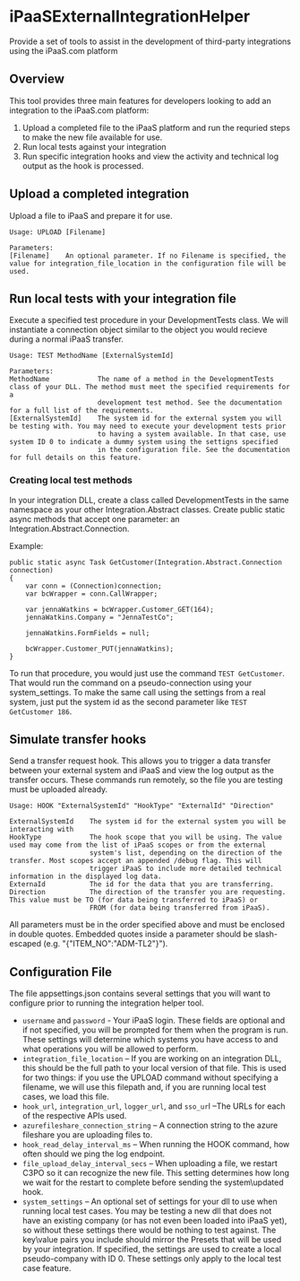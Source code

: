 # iPaaSExternalIntegrationHelper
Provide a set of tools to assist in the development of third-party integrations using the iPaaS.com platform

## Overview
This tool provides three main features for developers looking to add an integration to the iPaaS.com platform:
1. Upload a completed file to the iPaaS platform and run the requried steps to make the new file available for use.
1. Run local tests against your integration 
1. Run specific integration hooks and view the activity and technical log output as the hook is processed.

## Upload a completed integration
Upload a file to iPaaS and prepare it for use.

```
Usage: UPLOAD [Filename]

Parameters:
[Filename]    An optional parameter. If no Filename is specified, the value for integration_file_location in the configuration file will be used.
```

## Run local tests with your integration file
Execute a specified test procedure in your DevelopmentTests class. We will instantiate a connection object similar to the object you would recieve during a normal iPaaS transfer.

```
Usage: TEST MethodName [ExternalSystemId]

Parameters:
MethodName            The name of a method in the DevelopmentTests class of your DLL. The method must meet the specified requirements for a 
                      development test method. See the documentation for a full list of the requirements.
[ExternalSystemId]    The system id for the external system you will be testing with. You may need to execute your development tests prior 
                      to having a system available. In that case, use system ID 0 to indicate a dummy system using the settigns specified 
                      in the configuration file. See the documentation for full details on this feature.
```

### Creating local test methods
In your integration DLL, create a class called DevelopmentTests in the same namespace as your other Integration.Abstract classes. Create public static async methods that accept one parameter: an Integration.Abstract.Connection.

Example:
```
public static async Task GetCustomer(Integration.Abstract.Connection connection)
{
    var conn = (Connection)connection;
    var bcWrapper = conn.CallWrapper;

    var jennaWatkins = bcWrapper.Customer_GET(164);
    jennaWatkins.Company = "JennaTestCo";

    jennaWatkins.FormFields = null;

    bcWrapper.Customer_PUT(jennaWatkins);
}
```

To run that procedure, you would just use the command `TEST GetCustomer`. That would run the command on a pseudo-connection using your system_settings. To make the same call using the settings from a real system, just put the system id as the second parameter like `TEST GetCustomer 186`.

## Simulate transfer hooks
Send a transfer request hook. This allows you to trigger a data transfer between your external system and iPaaS and view the log output as the transfer occurs. These commands run remotely, so the file you are testing must be uploaded already.

```
Usage: HOOK "ExternalSystemId" "HookType" "ExternalId" "Direction"

ExternalSystemId    The system id for the external system you will be interacting with
HookType            The hook scope that you will be using. The value used may come from the list of iPaaS scopes or from the external 
                    system's list, depending on the direction of the transfer. Most scopes accept an appended /debug flag. This will 
                    trigger iPaaS to include more detailed technical information in the displayed log data.
ExternaId           The id for the data that you are transferring.
Direction           The direction of the transfer you are requesting. This value must be TO (for data being transferred to iPaaS) or 
                    FROM (for data being transferred from iPaaS).
```

All parameters must be in the order specified above and must be enclosed in double quotes. Embedded quotes inside a parameter should be slash-escaped (e.g. "{\"ITEM_NO\":\"ADM-TL2\"}").

## Configuration File
The file appsettings.json contains several settings that you will want to configure prior to running the integration helper tool.
* `username` and `password` - Your iPaaS login. These fields are optional and if not specified, you will be prompted for them when the program is run. These settings will determine which systems you have access to and what operations you will be allowed to perform.
* `integration_file_location` – If you are working on an integration DLL, this should be the full path to your local version of that file. This is used for two things: if you use the UPLOAD command without specifying a filename, we will use this filepath and, if you are running local test cases, we load this file.
* `hook_url`, `integration_url`, `logger_url`, and `sso_ur`l –The URLs for each of the respective APIs used.
* `azurefileshare_connection_string` – A connection string to the azure fileshare you are uploading files to. 
* `hook_read_delay_interval_ms` – When running the HOOK command, how often should we ping the log endpoint. 
* `file_upload_delay_interval_secs` – When uploading a file, we restart C3PO so it can recognize the new file. This setting determines how long we wait for the restart to complete before sending the system\updated hook.
* `system_settings` – An optional set of settings for your dll to use when running local test cases. You may be testing a new dll that does not have an existing company (or has not even been loaded into iPaaS yet), so without these settings there would be nothing to test against. The key\value pairs you include should mirror the Presets that will be used by your integration. If specified, the settings are used to create a local pseudo-company with ID 0. These settings only apply to the local test case feature. 


